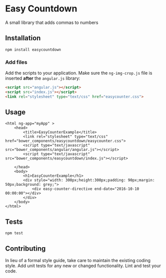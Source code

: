 Easy Countdown
=========

A small library that adds commas to numbers

## Installation

  `npm install easycountdown`

### Add files

Add the scripts to your application. Make sure the `ng-img-crop.js` file is inserted **after** the `angular.js` library:

```html
<script src="angular.js"></script>
<script src="index.js"></script>
<link rel="stylesheet" type="text/css" href="easycounter.css">
```

## Usage

    <html ng-app="myApp" >
        <head>
            <title>EasyCounterExample</title>
            <link rel="stylesheet" type="text/css" href="bower_components/easycountdown/easycounter.css">
            <script type="text/javascript" src="bower_components/angular/angular.js"></script>
            <script type="text/javascript" src="bower_components/easycountdown/index.js"></script>
    
        </head>
        <body>
            <h1>EasyCounterExample</h1>
            <div style="width: 300px;height:300px;padding: 90px;margin: 50px;background: grey;">
                <div easy-counter-directive end-date="2016-10-10 00:00:00"></div>
            </div>
        </body>
    </html>


## Tests

  `npm test`

## Contributing

In lieu of a formal style guide, take care to maintain the existing coding style. Add unit tests for any new or changed functionality. Lint and test your code.

